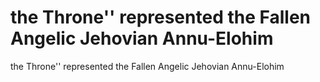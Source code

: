 # the Throne'' represented the Fallen Angelic Jehovian Annu-Elohim

the Throne'' represented the Fallen Angelic Jehovian Annu-Elohim